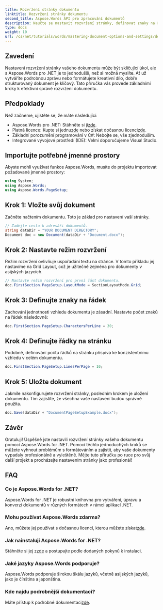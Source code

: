 ```yaml
---
title: Rozvržení stránky dokumentu
linktitle: Rozvržení stránky dokumentu
second_title: Aspose.Words API pro zpracování dokumentů
description: Naučte se nastavit rozvržení stránky, definovat znaky na řádek a optimalizovat vzhled dokumentu pomocí jednoduchých kroků. Ideální pro vývojáře na jakékoli úrovni.
type: docs
weight: 10
url: /cs/net/tutorials/words/mastering-document-options-and-settings/document-page-layout/
---
```

## Zavedení

Nastavení rozvržení stránky vašeho dokumentu může být skličující úkol, ale s Aspose.Words pro .NET je to jednodušší, než si možná myslíte. Ať už vytváříte podrobnou zprávu nebo formátujete kreativní dílo, dobře strukturovaný dokument je klíčový. Tato příručka vás provede základními kroky k efektivní správě rozvržení dokumentu.

## Předpoklady

Než začneme, ujistěte se, že máte následující:

-  Aspose.Words pro .NET: Stáhněte si ji[zde](https://releases.aspose.com/words/net/).
-  Platná licence: Kupte si jednu[zde](https://purchase.aspose.com/buy) nebo získat dočasnou licenci[zde](https://purchase.aspose.com/temporary-license/).
- Základní porozumění programování v C#: Nebojte se, vše zjednoduším.
- Integrované vývojové prostředí (IDE): Velmi doporučujeme Visual Studio.

## Importujte potřebné jmenné prostory

Abyste mohli využívat funkce Aspose.Words, musíte do projektu importovat požadované jmenné prostory:

```csharp
using System;
using Aspose.Words;
using Aspose.Words.PageSetup;
```

## Krok 1: Vložte svůj dokument

Začněte načtením dokumentu. Toto je základ pro nastavení vaší stránky.

```csharp
// Zadejte cestu k adresáři dokumentů.
string dataDir = "YOUR DOCUMENT DIRECTORY";
Document doc = new Document(dataDir + "Document.docx");
```

## Krok 2: Nastavte režim rozvržení

Režim rozvržení ovlivňuje uspořádání textu na stránce. V tomto příkladu jej nastavíme na Grid Layout, což je užitečné zejména pro dokumenty v asijských jazycích.

```csharp
// Nastavte režim rozvržení pro první část dokumentu.
doc.FirstSection.PageSetup.LayoutMode = SectionLayoutMode.Grid;
```

## Krok 3: Definujte znaky na řádek

Zachování jednotnosti vzhledu dokumentu je zásadní. Nastavte počet znaků na řádek následovně:

```csharp
doc.FirstSection.PageSetup.CharactersPerLine = 30;
```

## Krok 4: Definujte řádky na stránku

Podobně, definování počtu řádků na stránku přispívá ke konzistentnímu vzhledu v celém dokumentu.

```csharp
doc.FirstSection.PageSetup.LinesPerPage = 10;
```

## Krok 5: Uložte dokument

Jakmile nakonfigurujete rozvržení stránky, posledním krokem je uložení dokumentu. Tím zajistíte, že všechna vaše nastavení budou správně použita.

```csharp
doc.Save(dataDir + "DocumentPageSetupExample.docx");
```

## Závěr

Gratuluji! Úspěšně jste nastavili rozvržení stránky vašeho dokumentu pomocí Aspose.Words for .NET. Pomocí těchto jednoduchých kroků se můžete vyhnout problémům s formátováním a zajistit, aby vaše dokumenty vypadaly profesionálně a vyleštěně. Mějte tuto příručku po ruce pro svůj další projekt a procházejte nastavením stránky jako profesionál!

## FAQ

### Co je Aspose.Words for .NET?
Aspose.Words for .NET je robustní knihovna pro vytváření, úpravu a konverzi dokumentů v různých formátech v rámci aplikací .NET.

### Mohu používat Aspose.Words zdarma?
 Ano, můžete jej používat s dočasnou licencí, kterou můžete získat[zde](https://purchase.aspose.com/temporary-license/).

### Jak nainstaluji Aspose.Words for .NET?
 Stáhněte si jej z[zde](https://releases.aspose.com/words/net/) a postupujte podle dodaných pokynů k instalaci.

### Jaké jazyky Aspose.Words podporuje?
Aspose.Words podporuje širokou škálu jazyků, včetně asijských jazyků, jako je čínština a japonština.

### Kde najdu podrobnější dokumentaci?
 Máte přístup k podrobné dokumentaci[zde](https://reference.aspose.com/words/net/).